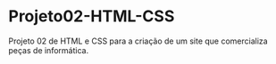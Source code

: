 # Projeto02-HTML-CSS
Projeto 02 de HTML e CSS para a criação de um site que comercializa peças de informática.
